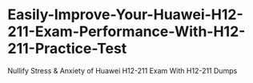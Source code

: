 # Easily-Improve-Your-Huawei-H12-211-Exam-Performance-With-H12-211-Practice-Test
Nullify Stress &amp; Anxiety of Huawei H12-211 Exam With H12-211 Dumps
